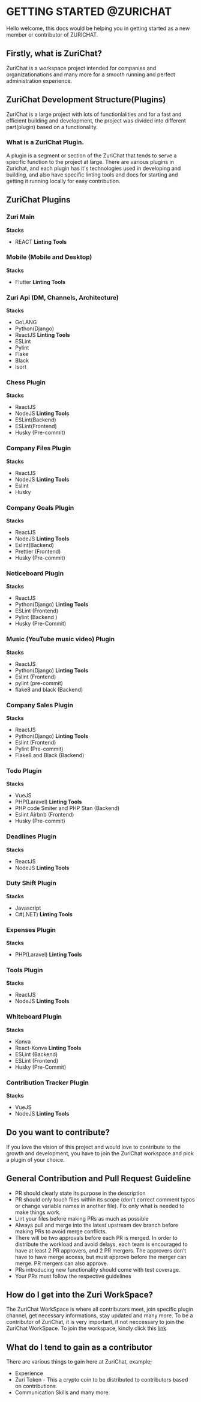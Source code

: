 # GETTING STARTED @ZURICHAT
Hello welcome, this docs would be helping you in getting started as a new member or contributor of ZURICHAT.

## Firstly, what is ZuriChat?

ZuriChat is a workspace project intended for companies and organizationations and many more for a smooth running and perfect administration experience.

## ZuriChat Development Structure(Plugins)

ZuriChat is a large project with lots of functionlalities and for a fast and efficient building and development, the project was divided into different part(plugin) based on a functionality.

### What is a ZuriChat Plugin.
A plugin is a segment or section of the ZuriChat that tends to serve a specific function to the project at large. There are various plugins in Zurichat, and each plugin has it's technologies used in developing and building, and also have specific linting tools and docs for starting and getting it running locally for easy contribution.

## ZuriChat Plugins

### Zuri Main
**Stacks**
- REACT
**Linting Tools**
<!-- **Docs** -->

### Mobile (Mobile and Desktop)
**Stacks**
- Flutter
**Linting Tools**
<!-- **Docs** -->

### Zuri Api (DM, Channels, Architecture)
**Stacks**
- GoLANG
- Python(Django)
- ReactJS
**Linting Tools**
 - ESLint
 - Pylint 
 - Flake
 - Black 
 - Isort
<!-- **Docs** -->

### Chess Plugin
**Stacks**
- ReactJS
- NodeJS
**Linting Tools**
- ESLint(Backend)
- ESLint(Frontend)
- Husky (Pre-commit)
<!-- **Docs** -->

### Company Files Plugin
**Stacks**
- ReactJS
- NodeJS
**Linting Tools**
- Eslint 
- Husky
<!-- **Docs** -->

### Company Goals Plugin
**Stacks**
- ReactJS
- NodeJS
**Linting Tools**
- Eslint(Backend)
- Prettier (Frontend)
- Husky (Pre-commit)
<!-- **Docs** -->

### Noticeboard Plugin
**Stacks**
- ReactJS
- Python(Django)
**Linting Tools**
- ESLint (Frontend)
- Pylint (Backend )
- Husky (Pre-Commit)
<!-- **Docs** -->

### Music (YouTube music video) Plugin
**Stacks**
- ReactJS
- Python(Django)
**Linting Tools**
- Eslint (Frontend)
- pylint (pre-commit)
- flake8 and black (Backend)
<!-- **Docs** -->

### Company Sales Plugin
**Stacks**
- ReactJS
- Python(Django)
**Linting Tools**
- Eslint (Frontend)
- Pylint (Pre-commit) 
- Flake8 and Black (Backend)
<!-- **Docs** -->

### Todo Plugin
**Stacks**
- VueJS
- PHP(Laravel)
**Linting Tools**
- PHP code Smiter and PHP Stan (Backend)
- Eslint Airbnb (Frontend) 
- Husky (Pre-commit)
<!-- **Docs** -->

### Deadlines Plugin
**Stacks**
- ReactJS
- NodeJS
**Linting Tools**
<!-- **Docs** -->

### Duty Shift Plugin
**Stacks**
- Javascript
- C#(.NET)
**Linting Tools**
<!-- **Docs** -->

### Expenses Plugin
**Stacks**
- PHP(Laravel)
**Linting Tools**
<!-- **Docs** -->

### Tools Plugin
**Stacks**
- ReactJS
- NodeJS
**Linting Tools**
<!-- **Docs** -->

### Whiteboard Plugin
**Stacks**
- Konva
- React-Konva
**Linting Tools**
- ESLint (Backend)
- ESLint (Frontend)
- Husky (Pre-Commit)
<!-- **Docs** -->

### Contribution Tracker Plugin
**Stacks**
- VueJS
- NodeJS
**Linting Tools**
<!-- **Docs** -->



## Do you want to contribute?
If you love the vision of this project and would love to contribute to the growth and development, you have to join the ZuriChat workspace and pick a plugin of your choice.

## General Contribution and Pull Request Guideline
- PR should clearly state its purpose in the description
- PR should only touch files within its scope (don’t correct comment typos or change variable names in another file). Fix only what is needed to make things work.
- Lint your files before making PRs as much as possible
- Always pull and merge into the latest upstream dev branch before making PRs to avoid merge conflicts.
- There will be two approvals before each PR is merged. In order to distribute the workload and avoid delays, each team is encouraged to have at least 2 PR approvers, and 2 PR mergers. The approvers don’t have to have merge access, but must approve before the merger can merge.
PR mergers can also approve.
- PRs introducing new functionality should come with test coverage.
- Your PRs must follow the respective guidelines


## How do I get into the Zuri WorkSpace?
The ZuriChat WorkSpace is where all contributors meet, join specific plugin channel, get necessary informations, stay updated and many more.
To be a contributor of ZuriChat, it is very important, if not neccessary to join the ZuriChat WorkSpace. To join the workspace, kindly click this [link](https://join.slack.com/t/zurichat/shared_invite/zt-xsr2n0ci-iO~N8lqlZKnc3wPLRUkr0w)

## What do I tend to gain as a contributor
There are various things to gain here at ZuriChat, example;
- Experience
- Zuri Token - This a crypto coin to be distributed to contributors based on contributions.
- Communication Skills
and many more.






